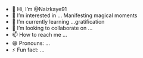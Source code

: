 - 👋 Hi, I’m @Naizkaye91
- 👀 I’m interested in ... Manifesting magical moments 
- 🌱 I’m currently learning ...gratification 
- 💞️ I’m looking to collaborate on ... 
- 📫 How to reach me ... 
- 😄 Pronouns: ...
- ⚡ Fun fact: ...

<!---
Naizkaye91/Naizkaye91 is a ✨ special ✨ repository because its `README.md` (this file) appears on your GitHub profile.
You can click the Preview link to take a look at your changes.
--->
